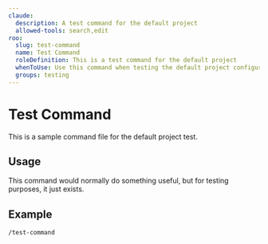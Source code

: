 ```yaml
---
claude:
  description: A test command for the default project
  allowed-tools: search,edit
roo:
  slug: test-command
  name: Test Command
  roleDefinition: This is a test command for the default project
  whenToUse: Use this command when testing the default project configuration
  groups: testing
---
```


# Test Command

This is a sample command file for the default project test.

## Usage

This command would normally do something useful, but for testing purposes, it just exists.

## Example

```
/test-command